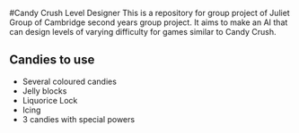 #Candy Crush Level Designer
This is a repository for group project of Juliet Group of Cambridge second years group project. It aims to make an AI that can design levels of varying difficulty for games similar to Candy Crush.

## Candies to use
* Several coloured candies
* Jelly blocks
* Liquorice Lock
* Icing
* 3 candies with special powers


